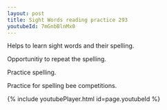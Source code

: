 ```yaml
---
layout: post
title: Sight Words reading practice 293
youtubeId: 7mGnbBlnMx0
---
```

 
 
Helps to learn sight words and their spelling.

Opportunitiy to repeat the spelling. 

Practice spelling. 
 
Practice for spelling bee competitions. 
 
{% include youtubePlayer.html id=page.youtubeId %}
 
 
